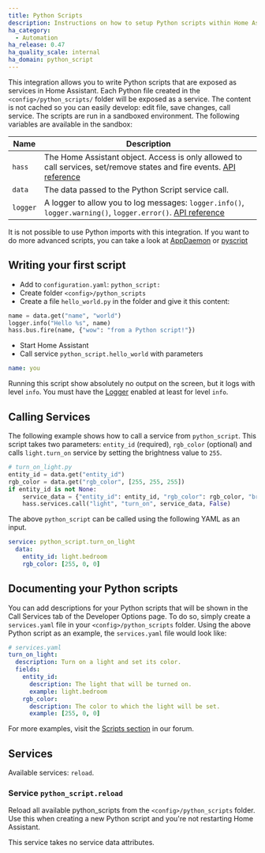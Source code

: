```yaml
---
title: Python Scripts
description: Instructions on how to setup Python scripts within Home Assistant.
ha_category:
  - Automation
ha_release: 0.47
ha_quality_scale: internal
ha_domain: python_script
---
```


This integration allows you to write Python scripts that are exposed as services in Home Assistant. Each Python file created in the `<config>/python_scripts/` folder will be exposed as a service. The content is not cached so you can easily develop: edit file, save changes, call service. The scripts are run in a sandboxed environment. The following variables are available in the sandbox:

| Name | Description |
| ---- | ----------- |
| `hass` | The Home Assistant object. Access is only allowed to call services, set/remove states and fire events. [API reference][hass-api]
| `data` | The data passed to the Python Script service call.
| `logger` | A logger to allow you to log messages: `logger.info()`, `logger.warning()`, `logger.error()`. [API reference][logger-api]

[hass-api]: /developers/development_hass_object/
[logger-api]: https://docs.python.org/3.7/library/logging.html#logger-objects

<div class='note'>

It is not possible to use Python imports with this integration. If you want to do more advanced scripts, you can take a look at [AppDaemon](https://appdaemon.readthedocs.io/en/latest/) or [pyscript](https://github.com/custom-components/pyscript)

</div>

## Writing your first script

- Add to `configuration.yaml`: `python_script:`
- Create folder `<config>/python_scripts`
- Create a file `hello_world.py` in the folder and give it this content:

```python
name = data.get("name", "world")
logger.info("Hello %s", name)
hass.bus.fire(name, {"wow": "from a Python script!"})
```

- Start Home Assistant
- Call service `python_script.hello_world` with parameters

```yaml
name: you
```

<div class='note'>

Running this script show absolutely no output on the screen, but it logs with level `info`. You must have the [Logger](/integrations/logger/) enabled at least for level `info`.

</div>

## Calling Services

The following example shows how to call a service from `python_script`. This script takes two parameters: `entity_id` (required), `rgb_color` (optional) and calls `light.turn_on` service by setting the brightness value to `255`.

```python
# turn_on_light.py
entity_id = data.get("entity_id")
rgb_color = data.get("rgb_color", [255, 255, 255])
if entity_id is not None:
    service_data = {"entity_id": entity_id, "rgb_color": rgb_color, "brightness": 255}
    hass.services.call("light", "turn_on", service_data, False)
```

The above `python_script` can be called using the following YAML as an input.

```yaml
service: python_script.turn_on_light
  data:
    entity_id: light.bedroom
    rgb_color: [255, 0, 0]
```

## Documenting your Python scripts

You can add descriptions for your Python scripts that will be shown in the Call Services tab of the Developer Options page. To do so, simply create a `services.yaml` file in your `<config>/python_scripts` folder. Using the above Python script as an example, the `services.yaml` file would look like:

```yaml
# services.yaml
turn_on_light:
  description: Turn on a light and set its color.
  fields:
    entity_id:
      description: The light that will be turned on.
      example: light.bedroom
    rgb_color:
      description: The color to which the light will be set.
      example: [255, 0, 0]
```

For more examples, visit the [Scripts section](https://community.home-assistant.io/c/projects/scripts) in our forum.

## Services

Available services: `reload`.

### Service `python_script.reload`

Reload all available python_scripts from the `<config>/python_scripts` folder. Use this when creating a new Python script and you're not restarting Home Assistant.

This service takes no service data attributes.
